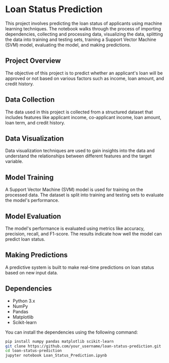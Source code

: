 # Loan Status Prediction

This project involves predicting the loan status of applicants using machine learning techniques. The notebook walks through the process of importing dependencies, collecting and processing data, visualizing the data, splitting the data into training and testing sets, training a Support Vector Machine (SVM) model, evaluating the model, and making predictions.

## Project Overview
The objective of this project is to predict whether an applicant's loan will be approved or not based on various factors such as income, loan amount, and credit history.

## Data Collection
The data used in this project is collected from a structured dataset that includes features like applicant income, co-applicant income, loan amount, loan term, and credit history. 

## Data Visualization
Data visualization techniques are used to gain insights into the data and understand the relationships between different features and the target variable.

## Model Training
A Support Vector Machine (SVM) model is used for training on the processed data. The dataset is split into training and testing sets to evaluate the model's performance.

## Model Evaluation
The model's performance is evaluated using metrics like accuracy, precision, recall, and F1-score. The results indicate how well the model can predict loan status.

## Making Predictions
A predictive system is built to make real-time predictions on loan status based on new input data.

## Dependencies
- Python 3.x
- NumPy
- Pandas
- Matplotlib
- Scikit-learn

You can install the dependencies using the following command:

```bash
pip install numpy pandas matplotlib scikit-learn
git clone https://github.com/your_username/loan-status-prediction.git
cd loan-status-prediction
jupyter notebook Loan_Status_Prediction.ipynb
```

